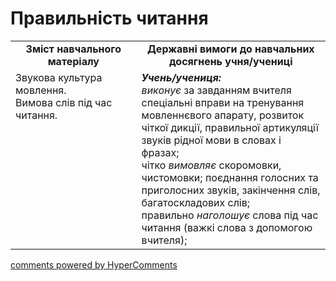 <div id="hypercomments_widget" class="js-hypercomments-widget invisible"></div>

# Правильність читання

<table>
  <tr>
    <td width="40%" align="center"><b>Зміст навчального матеріалу<b></td>
    <td width="60%" align="center"><b>Державні вимоги до навчальних досягнень учня/учениці</b></td>
  </tr>
  <tr>
    <td width="40%" style="vertical-align:top !important;">
	Звукова культура мовлення.<br> 
	Вимова слів під час читання.
	</td>
    <td width="60%" style="vertical-align:top !important;">
<i><b>Учень/учениця:</b></i><br>
<i>виконує</i> за завданням вчителя спеціальні вправи на тренування мовленнєвого апарату, розвиток чіткої дикції, правильної артикуляції звуків рідної мови в словах і фразах;<br>
чітко <i>вимовляє</i> скоромовки, чистомовки; поєднання голосних та приголосних звуків, закінчення слів, багатоскладових слів;<br>
правильно <i>наголошує</i> слова під час читання (важкі слова з допомогою вчителя);
</td>
  </tr>
</table>

<div class="js-hypercomments-container">
<a href="http://hypercomments.com" class="hc-link" title="comments widget">comments powered by HyperComments</a>
</div>